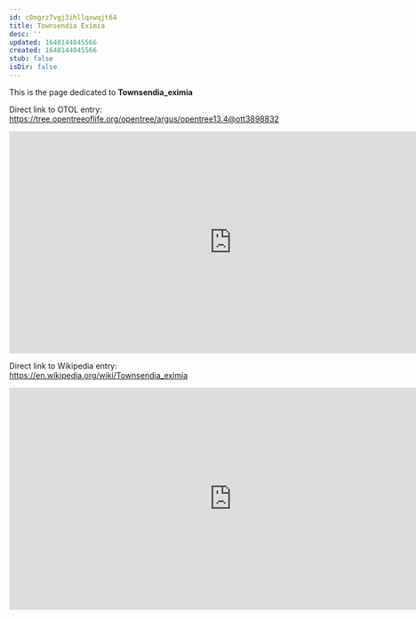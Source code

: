 ```yaml
---
id: c0ngrz7vgj3ihllqxwqjt64
title: Townsendia Eximia
desc: ''
updated: 1648144045566
created: 1648144045566
stub: false
isDir: false
---
```

This is the page dedicated to **Townsendia_eximia**


Direct link to OTOL entry: https://tree.opentreeoflife.org/opentree/argus/opentree13.4@ott3898832



<html>
    <body>
    <iframe src="https://tree.opentreeoflife.org/opentree/argus/opentree13.4@ott3898832"
    width="800" height="400" frameborder="0" allowfullscreen> </iframe>
    </body>
</html>
    


Direct link to Wikipedia entry: https://en.wikipedia.org/wiki/Townsendia_eximia



<html>
    <body>
    <iframe src="https://en.wikipedia.org/wiki/Townsendia_eximia"
    width="800" height="400" frameborder="0" allowfullscreen> </iframe>
    </body>
</html>
    
